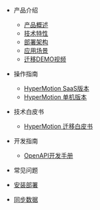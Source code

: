 * 产品介绍

  * [产品概述](README.md)
  * [技术特性](techadv.md)
  * [部署架构](deparch.md)
  * [应用场景](scene.md)
  * [迁移DEMO视频](demo.md)

* 操作指南

  * [HyperMotion SaaS版本](saas/1.saas.md)
  * [HyperMotion 单机版本](standalone/standalone.md)

* 技术白皮书

  * [HyperMotion 迁移白皮书](whitepage/whitepage.md)

* 开发指南

  * [OpenAPI开发手册](api/api.md)

* 常见问题

 * [安装部署](deploy-question.md)
 * [同步数据](sync-question.md)